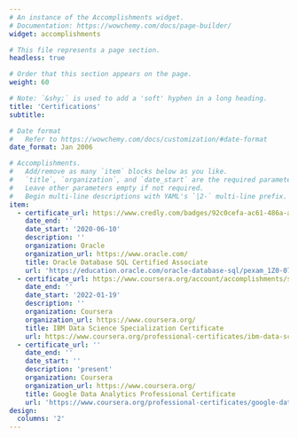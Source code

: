```yaml
---
# An instance of the Accomplishments widget.
# Documentation: https://wowchemy.com/docs/page-builder/
widget: accomplishments

# This file represents a page section.
headless: true

# Order that this section appears on the page.
weight: 60

# Note: `&shy;` is used to add a 'soft' hyphen in a long heading.
title: 'Certifications'
subtitle:

# Date format
#   Refer to https://wowchemy.com/docs/customization/#date-format
date_format: Jan 2006

# Accomplishments.
#   Add/remove as many `item` blocks below as you like.
#   `title`, `organization`, and `date_start` are the required parameters.
#   Leave other parameters empty if not required.
#   Begin multi-line descriptions with YAML's `|2-` multi-line prefix.
item:
  - certificate_url: https://www.credly.com/badges/92c0cefa-ac61-486a-ae04-a86b30c33c91
    date_end: ''
    date_start: '2020-06-10'
    description: ''
    organization: Oracle
    organization_url: https://www.oracle.com/
    title: Oracle Database SQL Certified Associate
    url: 'https://education.oracle.com/oracle-database-sql/pexam_1Z0-071'
  - certificate_url: https://www.coursera.org/account/accomplishments/specialization/certificate/3SAVK6AA8RWU
    date_end: ''
    date_start: '2022-01-19'
    description: ''
    organization: Coursera
    organization_url: https://www.coursera.org/
    title: IBM Data Science Specialization Certificate
    url: https://www.coursera.org/professional-certificates/ibm-data-science?utm_medium=sem&utm_source=gg&utm_campaign=B2C_NAMER_ibm-data-science_ibm_FTCOF_professional-certificates_country-US-country-CA-pmax-nonNRL-within-14d&campaignid=19995348162&adgroupid=&device=c&keyword=&matchtype=&network=x&devicemodel=&adposition=&creativeid=&hide_mobile_promo&gclid=Cj0KCQjwvL-oBhCxARIsAHkOiu39DZ1DuKZPEO9D4X_wh-UnSJSIBATypd4NdgK5Jkh_6LJ4o2bml9IaAq9fEALw_wcB)https://www.coursera.org/professional-certificates/ibm-data-science?utm_medium=sem&utm_source=gg&utm_campaign=B2C_NAMER_ibm-data-science_ibm_FTCOF_professional-certificates_country-US-country-CA-pmax-nonNRL-within-14d&campaignid=19995348162&adgroupid=&device=c&keyword=&matchtype=&network=x&devicemodel=&adposition=&creativeid=&hide_mobile_promo&gclid=Cj0KCQjwvL-oBhCxARIsAHkOiu39DZ1DuKZPEO9D4X_wh-UnSJSIBATypd4NdgK5Jkh_6LJ4o2bml9IaAq9fEALw_wcB
  - certificate_url: ''
    date_end: ''
    date_start: ''
    description: 'present'
    organization: Coursera
    organization_url: https://www.coursera.org/
    title: Google Data Analytics Professional Certificate
    url: 'https://www.coursera.org/professional-certificates/google-data-analytics)https://www.coursera.org/professional-certificates/google-data-analytics'
design:
  columns: '2'
---
```

